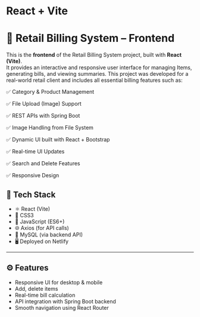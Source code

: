 # React + Vite

# 🛒 Retail Billing System – Frontend

This is the **frontend** of the Retail Billing System project, built with **React (Vite)**.  
It provides an interactive and responsive user interface for managing Items, generating bills, and viewing summaries.
This project was developed for a real-world retail client and includes all essential billing features such as:

✅ Category & Product Management  

✅ File Upload (Image) Support  

✅ REST APIs with Spring Boot  

✅ Image Handling from File System  

✅ Dynamic UI built with React + Bootstrap  

✅ Real-time UI Updates  

✅ Search and Delete Features  

✅ Responsive Design


## 🚀 Tech Stack
- ⚛️ React (Vite)
- 💅 CSS3
- 🧩 JavaScript (ES6+)
- 🌐 Axios (for API calls)
- 🔐 MySQL (via backend API)
- 🖥️ Deployed on Netlify

---

## ⚙️ Features
- Responsive UI for desktop & mobile
- Add, delete items
- Real-time bill calculation
- API integration with Spring Boot backend
- Smooth navigation using React Router

